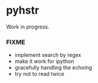 # pyhstr

Work in progress.

### FIXME 

- implement search by regex
- make it work for ipython
- gracefully handling the echoing
- try not to read twice